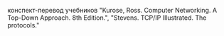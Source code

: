 конспект-перевод учебников "Kurose, Ross. Computer Networking. A Top-Down Approach. 8th Edition.", "Stevens. TCP/IP Illustrated. The protocols."

